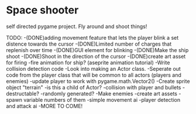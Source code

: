 # Space shooter
 self directed pygame project. Fly around and shoot things!

TODO:
-(DONE)adding movement feature that lets the player blink a set distence towards the cursor
    -(DONE)Limited number of charges that replenish over time
    -(DONE)GUI element for blinking
-(DONE)Make the ship shoot
    -(DONE)Shoot in the direction of the cursor
    -(DONE)create art asset for firing
    -fire animation for ship? (aseprite animation tutorial)
-Write collision detection code
-Look into making an Actor class.
    -Seperate out code from the player class that will be common to all actors (players and enemies)
    -update player to work with pygame.math.Vector2()
-Create sprite object "terrain"
    -is this a child of Actor?
    -collision with player and bullets
        -destructable?
    -randomly generated?
-Make enemies
    -create art assets
    -spawn variable numbers of them
    -simple movement ai
    -player detection and attack ai
-MORE TO COME!
